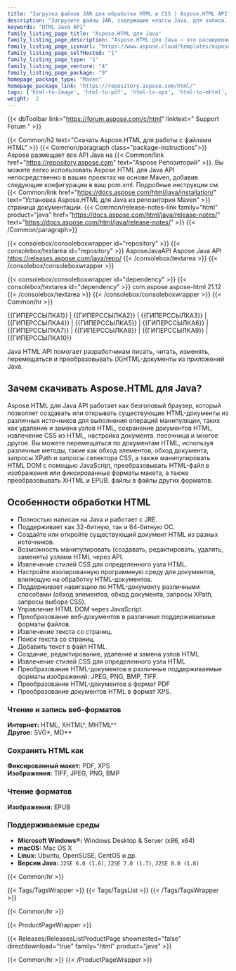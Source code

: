 ```yaml
---
title: "Загрузка файлов JAR для обработки HTML и CSS | Aspose.HTML API"
description: "Загрузите файлы JAR, содержащие классы Java, для записи, редактирования, анализа, чтения, перевода и преобразования форматов (X)HTML, MHTML и EPUB. Управляйте DOM через JavaScript и API."
keywords: "HTML Java API"
family_listing_page_title: "Aspose.HTML для Java"
family_listing_page_description: "Aspose.HTML для Java — это расширенный API для работы с HTML, созданный для выполнения широкого спектра задач по работе с HTML непосредственно в приложениях Java."
family_listing_page_iconurl: "https://www.aspose.cloud/templates/aspose/App_Themes/V3/images/html/272x272/aspose_html-for-java.png"
family_listing_page_selfHosted: "1"
family_listing_page_type: "1"
family_listing_page_venture: "4"
family_listing_page_package: "9"
homepage_package_type: "Maven"
homepage_package_link: "https://repository.aspose.com/html/"
tags: ['html-to-image', 'html-to-pdf', 'html-to-xps', 'html-to-mhtml', 'html-to-markdown', 'svg-to-image', 'svg-to-pdf', 'svg-to-xps', 'epub-to-image', 'epub-to-pdf', 'epub-to-xps', 'mhtml-to-image', 'mhtml-to-pdf', 'mhtml-to-xps', 'markdown-to-html']
weight:  2
---
```


{{< dbToolbar link="https://forum.aspose.com/c/html" linktext=" Support Forum " >}}

{{< Common/h2 text="Скачать Aspose.HTML для работы с файлами HTML"  >}}
{{< Common/paragraph class="package-instructions">}}
Aspose размещает все API Java на
{{< Common/link href="https://repository.aspose.com" text="Aspose Репозиторий"  >}}. Вы можете легко использовать Aspose.HTML для Java API непосредственно в ваших проектах на основе Maven, добавив следующие конфигурации в ваш pom.xml. Подробные инструкции см.
{{< Common/link href="https://docs.aspose.com/html/java/installation/" text="Установка Aspose.HTML для Java из репозитория Maven"  >}}страница документации.
{{< Common/release-notes-link family="html" product="java" href="https://docs.aspose.com/html/java/release-notes/" text="https://docs.aspose.com/html/java/release-notes/"  >}}
{{< /Common/paragraph>}}

{{< consolebox/consoleboxwrapper id="repository" >}}
   {{< consolebox/textarea id="repository" >}}
      <repository>
      <id>AsposeJavaAPI</id>
      <name>Aspose Java API</name>
      <url>https://releases.aspose.com/java/repo/</url>
      </repository>
   {{< /consolebox/textarea >}}
{{< /consolebox/consoleboxwrapper >}}

{{< consolebox/consoleboxwrapper id="dependency" >}}
   {{< consolebox/textarea id="dependency" >}}
      <dependency>
      <groupId>com.aspose</groupId>
      <artifactId>aspose-html</artifactId>
      <version>21.12</version>
      </dependency>
   {{< /consolebox/textarea >}}
{{< /consolebox/consoleboxwrapper >}}
{{< Common/hr >}}

{{ГИПЕРССЫЛКА1}} | {{ГИПЕРССЫЛКА2}} | {{ГИПЕРССЫЛКА3}} | {{ГИПЕРССЫЛКА4}} | {{ГИПЕРССЫЛКА5}} | {{ГИПЕРССЫЛКА6}} | {{ГИПЕРССЫЛКА7}} | {{ГИПЕРССЫЛКА8}} | {{ГИПЕРССЫЛКА9}} | {{ГИПЕРССЫЛКА10}}

Java HTML API помогает разработчикам писать, читать, изменять, перемещаться и преобразовывать (X)HTML-документы из приложений Java.

## Зачем скачивать Aspose.HTML для Java?

Aspose.HTML для Java API работает как безголовый браузер, который позволяет создавать или открывать существующие HTML-документы из различных источников для выполнения операций манипуляции, таких как удаление и замена узлов HTML, сохранение документов HTML, извлечение CSS из HTML, настройка документа. песочница и многое другое. Вы можете перемещаться по документам HTML, используя различные методы, такие как обход элементов, обход документа, запросы XPath и запросы селектора CSS, а также манипулировать HTML DOM с помощью JavaScript, преобразовывать HTML-файл в изображения или фиксированные форматы макета, а также преобразовывать XHTML и EPUB. файлы в файлы других форматов.

## Особенности обработки HTML

- Полностью написан на Java и работает с JRE.
- Поддерживает как 32-битную, так и 64-битную ОС.
- Создайте или откройте существующий документ HTML из разных источников.
- Возможность манипулировать (создавать, редактировать, удалять, заменять) узлами HTML через API.
- Извлечение стилей CSS для определенного узла HTML.
- Настройте изолированную программную среду для документов, влияющую на обработку HTML-документов.
- Поддерживает навигацию по HTML-документу различными способами (обход элементов, обход документа, запросы XPath, запросы выбора CSS).
- Управление HTML DOM через JavaScript.
- Преобразование веб-документов в различные поддерживаемые форматы файлов.
- Извлечение текста со страниц.
- Поиск текста со страниц.
- Добавить текст в файл HTML.
- Создание, редактирование, удаление и замена узлов HTML
- Извлечение стилей CSS для определенного узла HTML
- Преобразование HTML-документов в различные поддерживаемые форматы изображений: JPEG, PNG, BMP, TIFF.
- Преобразование HTML-документов в формат PDF
- Преобразование документов HTML в формат XPS.

### Чтение и запись веб-форматов

**Интернет:** HTML, XHTML^, MHTML^^\
**Другое:** SVG*, MD**

### Сохранить HTML как

**Фиксированный макет:** PDF, XPS\
**Изображения:** TIFF, JPEG, PNG, BMP

### Чтение форматов

**Изображения:** EPUB

### Поддерживаемые среды

- **Microsoft Windows®:** Windows Desktop & Server (x86, x64)
- **macOS:** Mac OS X
- **Linux:** Ubuntu, OpenSUSE, CentOS и др.
- **Версии Java:** `J2SE 6.0 (1.6)`, `J2SE 7.0 (1.7)`, `J2SE 8.0 (1.8)`

{{< Common/hr >}}

{{< Tags/TagsWrapper >}}
 {{< Tags/TagsList >}}
{{< /Tags/TagsWrapper >}}

{{< Common/hr >}}

{{< ProductPageWrapper >}}
<!-- ReleasesListProductPage-->
   {{< Releases/ReleasesListProductPage shownested="false"  directdownload="true" family="html" product="java" >}}
<!-- /ReleasesListProductPage-->
{{< Common/hr >}}
{{< /ProductPageWrapper >}}

